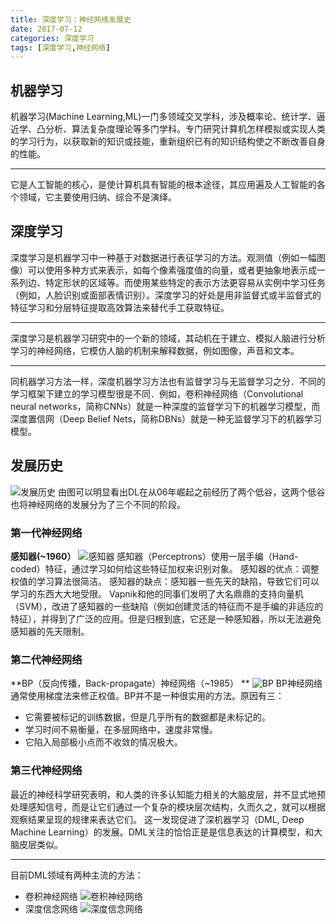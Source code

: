 ```yaml
---
title: 深度学习：神经网络发展史
date: 2017-07-12
categories: 深度学习
tags: [深度学习,神经网络]
---
```

## 机器学习
机器学习(Machine Learning,ML)一门多领域交叉学科，涉及概率论、统计学、逼近学、凸分析、算法复杂度理论等多门学科。专门研究计算机怎样模拟或实现人类的学习行为，以获取新的知识或技能，重新组织已有的知识结构使之不断改善自身的性能。
***
它是人工智能的核心，是使计算机具有智能的根本途径，其应用遍及人工智能的各个领域，它主要使用归纳、综合不是演绎。

## 深度学习
深度学习是机器学习中一种基于对数据进行表征学习的方法。观测值（例如一幅图像）可以使用多种方式来表示，如每个像素强度值的向量，或者更抽象地表示成一系列边、特定形状的区域等。而使用某些特定的表示方法更容易从实例中学习任务（例如，人脸识别或面部表情识别）。深度学习的好处是用非监督式或半监督式的特征学习和分层特征提取高效算法来替代手工获取特征。
***
深度学习是机器学习研究中的一个新的领域，其动机在于建立、模拟人脑进行分析学习的神经网络，它模仿人脑的机制来解释数据，例如图像，声音和文本。
***
同机器学习方法一样，深度机器学习方法也有监督学习与无监督学习之分．不同的学习框架下建立的学习模型很是不同．例如，卷积神经网络（Convolutional neural networks，简称CNNs）就是一种深度的监督学习下的机器学习模型，而深度置信网（Deep Belief Nets，简称DBNs）就是一种无监督学习下的机器学习模型。

## 发展历史
![发展历史](1.jpg)
由图可以明显看出DL在从06年崛起之前经历了两个低谷，这两个低谷也将神经网络的发展分为了三个不同的阶段。
### 第一代神经网络
**感知器(~1960）**
![感知器](2.png)
感知器（Perceptrons）使用一层手编（Hand-coded）特征，通过学习如何给这些特征加权来识别对象。
感知器的优点：调整权值的学习算法很简洁。
感知器的缺点：感知器一些先天的缺陷，导致它们可以学习的东西大大地受限。
Vapnik和他的同事们发明了大名鼎鼎的支持向量机（SVM），改进了感知器的一些缺陷（例如创建灵活的特征而不是手编的非适应的特征），并得到了广泛的应用。但是归根到底，它还是一种感知器，所以无法避免感知器的先天限制。
### 第二代神经网络
**BP（反向传播，Back-propagate）神经网络（~1985） **
![BP](3.png)
BP神经网络通常使用梯度法来修正权值。BP并不是一种很实用的方法。原因有三：
+ 它需要被标记的训练数据，但是几乎所有的数据都是未标记的。
+ 学习时间不易衡量，在多层网络中，速度非常慢。
+ 它陷入局部极小点而不收敛的情况极大。
### 第三代神经网络
最近的神经科学研究表明，和人类的许多认知能力相关的大脑皮层，并不显式地预处理感知信号，而是让它们通过一个复杂的模块层次结构，久而久之，就可以根据观察结果呈现的规律来表达它们。
这一发现促进了深机器学习（DML, Deep Machine Learning）的发展。DML关注的恰恰正是是信息表达的计算模型，和大脑皮层类似。
***
目前DML领域有两种主流的方法：
+ 卷积神经网络
![卷积神经网络](4.png)
+ 深度信念网络
![深度信念网络](5.png)
